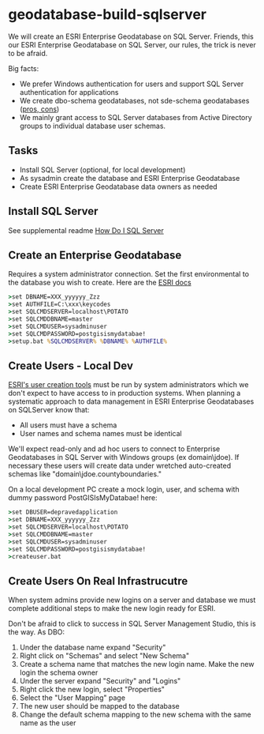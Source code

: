 # geodatabase-build-sqlserver

We will create an ESRI Enterprise Geodatabase on SQL Server.  Friends, this our ESRI Enterprise Geodatabase on SQL Server, our rules, the trick is never to be afraid.

Big facts:

* We prefer Windows authentication for users and support SQL Server authentication for applications
* We create dbo-schema geodatabases, not sde-schema geodatabases ([pros, cons](https://pro.arcgis.com/en/pro-app/2.8/help/data/geodatabases/manage-sql-server/comparison-geodatabase-owners-sqlserver.htm))
* We mainly grant access to SQL Server databases from Active Directory groups to individual database user schemas.  


## Tasks

* Install SQL Server (optional, for local development)
* As sysadmin create the database and ESRI Enterprise Geodatabase 
* Create ESRI Enterprise Geodatabase data owners as needed


## Install SQL Server 

See supplemental readme [How Do I SQL Server](https://github.com/mattyschell/geodatabase-build-sqlserver/blob/main/doc/README.md)


## Create an Enterprise Geodatabase

Requires a system administrator connection. Set the first environmental to the database you wish to create. Here are the [ESRI docs](https://pro.arcgis.com/en/pro-app/2.8/help/data/geodatabases/manage-sql-server/setup-geodatabase-sqlserver.htm#GUID-4CA44E01-D866-4561-A2E5-FAD424AD9ECD)


```bat
>set DBNAME=XXX_yyyyyy_Zzz
>set AUTHFILE=C:\xxx\keycodes
>set SQLCMDSERVER=localhost\POTATO
>set SQLCMDDBNAME=master
>set SQLCMDUSER=sysadminuser
>set SQLCMDPASSWORD=postgisismydatabae!
>setup.bat %SQLCMDSERVER% %DBNAME% %AUTHFILE%
```


## Create Users - Local Dev 

[ESRI's user creation tools](https://pro.arcgis.com/en/pro-app/2.8/help/data/geodatabases/manage-sql-server/add-users-sqlserver.htm) must be run by system administrators which we don't expect to have access to in production systems. When planning a systematic approach to data management in ESRI Enterprise Geodatabases on SQLServer know that:

* All users must have a schema
* User names and schema names must be identical

We'll expect read-only and ad hoc users to connect to Enterprise Geodatabases in SQL Server with Windows groups (ex domain\jdoe).  If necessary these users will create data under wretched auto-created schemas like "domain\jdoe.countyboundaries."

On a local development PC create a mock login, user, and schema with dummy password PostGISIsMyDatabae! here:


```bat
>set DBUSER=depravedapplication
>set DBNAME=XXX_yyyyyy_Zzz
>set SQLCMDSERVER=localhost\POTATO
>set SQLCMDDBNAME=master
>set SQLCMDUSER=sysadminuser
>set SQLCMDPASSWORD=postgisismydatabae!
>createuser.bat 
```

## Create Users On Real Infrastrucutre

When system admins provide new logins on a server and database  we must complete additional steps to make the new login ready for ESRI.

Don't be afraid to click to success in SQL Server Management Studio, this is the way. As DBO:

1. Under the database name expand "Security"
2. Right click on "Schemas" and select "New Schema" 
3. Create a schema name that matches the new login name.  Make the new login the schema owner
4. Under the server expand "Security" and "Logins"
5. Right click the new login, select "Properties"
6. Select the "User Mapping" page
7. The new user should be mapped to the database
8. Change the default schema mapping to the new schema with the same name as the user

























